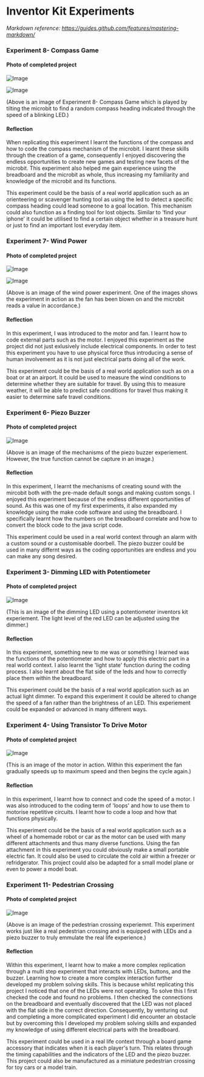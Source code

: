 # Inventor Kit Experiments

*Markdown reference: https://guides.github.com/features/mastering-markdown/*

### Experiment 8- Compass Game ###

#### Photo of completed project ####

![Image](CompassExperiment1.png)

![Image](CompassExperiment2.png)


(Above is an image of Experiment 8- Compass Game which is played by tilting the microbit to find a random compass heading indicated through the speed of a blinking LED.)

#### Reflection ####
When replicating this experiment I learnt the functions of the compass and how to code the compass mechanism of the microbit. I learnt these skills through the creation of a game, consequently I enjoyed discovering the endless opportunities to create new games and testing new facets of the microbit. This experiment also helped me gain experience using the breadboard and the microbit as whole, thus increasing my familiarity and knowledge of the microbit and its functions. 

This experiment could be the basis of a real world application such as an orienteering or scavenger hunting tool as using the led to detect a specific compass heading could lead someone to a goal location. This mechanism could also function as a finding tool for lost objects. Similar to 'find your iphone' it could be utilised to find a certain object whether in a treasure hunt or just to find an important lost everyday item.


### Experiment 7- Wind Power ###

#### Photo of completed project ####

![Image](WindExperiment1.png)

![Image](WindExperiment2.png)


(Above is an image of the wind power experiment. One of the images shows the experiment in action as the fan has been blown on and the microbit reads a value in accordance.)

#### Reflection ####

In this experiment, I was introduced to the motor and fan. I learnt how to code external parts such as the motor. I enjoyed this experiment as the project did not just exlusively include electrical components. In order to test this experiment you have to use physical force thus introducing a sense of human involvement as it is not just electrical parts doing all of the work. 

This experiment could be the basis of a real world application such as on a boat or at an airport. It could be used to measure the wind conditions to determine whether they are suitable for travel. By using this to measure weather, it will be able to predict safe conditions for travel thus making it easier to determine safe travel conditions.



### Experiment 6- Piezo Buzzer ###

#### Photo of completed project ####

![Image](BuzzerExperiment1.png)

(Above is an image of the mechanisms of the piezo buzzer experiement. However, the true function cannot be capture in an image.)

#### Reflection ####

In this experiment, I learnt the mechanisms of creating sound with the mircobit both with the pre-made default songs and making custom songs. I enjoyed this experiment because of the endless different opportunities of sound. As this was one of my first experiments, it also expanded my knowledge using the make code software and using the breadboard. I specifically learnt how the numbers on the breadboard correlate and how to convert the block code to the java script code.

This experiment could be used in a real world context through an alarm with a custom sound or a customisable doorbell. The piezo buzzer could be used in many differnt ways as the coding opportunities are endless and you can make any song desired.



### Experiment 3- Dimming LED with Potentiometer ###

#### Photo of completed project ####

![Image](DimmingLED1.png)

(This is an image of the dimming LED using a potentiometer inventors kit experiement. The light level of the red LED can be adjusted using the dimmer.)

#### Reflection ####

In this experiment, something new to me was or something I learned was the functions of the potentiometer and how to apply this electric part in a real world context. I also learnt the 'light state' function during the coding process. I also learnt about the flat side of the leds and how to correctly place them within the breadboard.

This experiment could be the basis of a real world application such as an actual light dimmer. To expand this experiment it could be altered to change the speed of a fan rather than the brightness of an LED. This experiement could be expanded or advanced in many different ways.



### Experiment 4- Using Transistor To Drive Motor ###

#### Photo of completed project ####

![Image](MotorFan1.png)

(This is an image of the motor in action. Within this experiment the fan gradually speeds up to maximum speed and then begins the cycle again.)

#### Reflection ####

In this experiment, I learnt how to connect and code the speed of a motor. I was also introduced to the coding term of 'loops' and how to use them to motorise repetitive circuits. I learnt how to code a loop and how that functions physically. 

This experiment could be the basis of a real world application such as a wheel of a homemade robot or car as the motor can be used with many different attachments and thus many diverse functions. Using the fan attachment in this experiment you could obviously make a small portable electric fan. It could also be used to circulate the cold air within a freezer or refridgerator. This project could also be adapted for a small model plane or even to power a model boat.


### Experiment 11- Pedestrian Crossing ###


#### Photo of completed project ####

![Image](PedestrianExperiment1.png)

(Above is an image of the pedestrian crossing experiemnt. This experiment works just like a real pedestrian crossing and is equipped with LEDs and a piezo buzzer to truly emmulate the real life experience.)

#### Reflection ####

Within this experiment, I learnt how to make a more complex replication through a multi step experiment that interacts with LEDs, buttons, and the buzzer. Learning how to create a more complex interaction further developed my problem solving skills. This is because whilst replicating this project I noticed that one of the LEDs were not operating. To solve this I first checked the code and found no problems. I then checked the connections on the breadboard and eventually discovered that the LED was not placed with the flat side in the correct direction. Consequently, by venturing out and completing a more complicated experiment I did encounter an obstacle but by overcoming this I developed my problem solving skills and expanded my knowledge of using different electrical parts with the breadboard.

This experiment could be used in a real life context through a board game accessory that indicates when it is each player's turn. This relates through the timing capabilities and the indicators of the LED and the piezo buzzer. This project could also be manufactured as a miniature pedestrian crossing for toy cars or a model train. 



